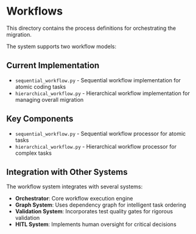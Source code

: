 # Workflows

This directory contains the process definitions for orchestrating the migration.

The system supports two workflow models:

## Current Implementation

- `sequential_workflow.py` - Sequential workflow implementation for atomic coding tasks
- `hierarchical_workflow.py` - Hierarchical workflow implementation for managing overall migration

## Key Components

- `sequential_workflow.py` - Sequential workflow processor for atomic tasks
- `hierarchical_workflow.py` - Hierarchical workflow processor for complex tasks

## Integration with Other Systems

The workflow system integrates with several systems:

- **Orchestrator**: Core workflow execution engine
- **Graph System**: Uses dependency graph for intelligent task ordering
- **Validation System**: Incorporates test quality gates for rigorous validation
- **HITL System**: Implements human oversight for critical decisions